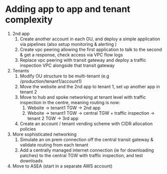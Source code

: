 # Adding app to app and tenant complexity
1. 2nd app
    1. Create another account in each OU, and deploy a simple application via pipelines (also setup monitoring & alerting )
    2. Create vpc peering allowing the first application to talk to the second & get a response, check access via VPC flow logs
    3. Replace vpc peering with transit gateway and deploy a traffic inspection VPC alongside that transit gateway
2. Tenants
    1. Modify OU structure to be multi-tenant (e.g /production/tenant1/account1) 
    2. Move the website and the 2nd app to tenant 1, set up another app in tenant 2
    3. Move to hub and spoke networking at tenant level with traffic inspection in the centre, meaning routing is now:
        1. Website -> tenant1 TGW -> 2nd app
        2. Website -> tenant1 TGW -> central TGW + traffic inspection -> tenant 2 TGW -> 3rd app
    4. Create an account / tenant vending scheme with CIDR allocation policies
3. More sophisticated networking
    1. Simulate an on prem connection off the central transit gateway & validate routing from each tenant
    2. Add a centrally managed internet connection (ie for downloading patches) to the central TGW with traffic inspection, and test downloads
4. Move to ASEA (start in a separate AWS account)
